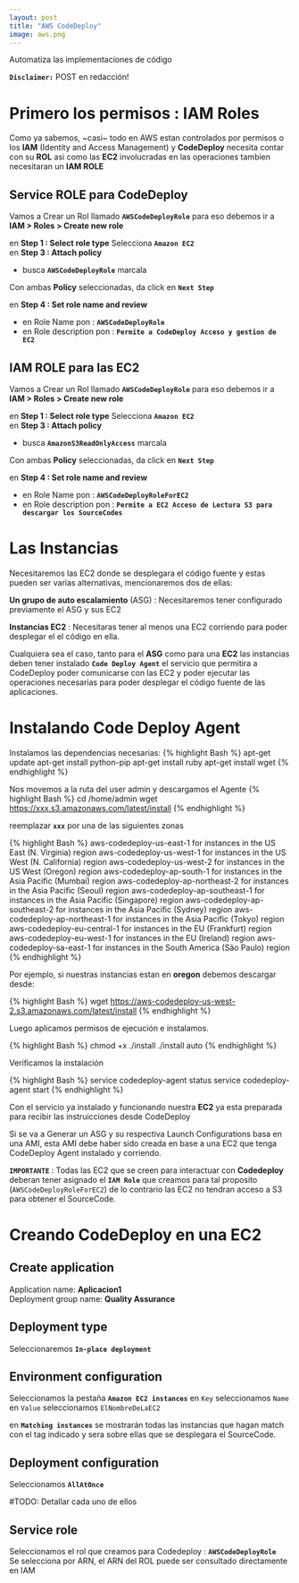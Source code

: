 ```yaml
---
layout: post
title: "AWS CodeDeploy"
image: aws.png
---
```


Automatiza las implementaciones de código

**`Disclaimer:`** POST en redacción!

Primero los permisos : **IAM Roles**
=======================================

Como ya sabemos, ~casi~ todo en AWS estan controlados por permisos o los **IAM** (Identity and Access Management) y **CodeDeploy** necesita contar con su **ROL** asi como las **EC2** involucradas en las operaciones tambien necesitaran un **IAM ROLE**

Service ROLE para **CodeDeploy**
---------------------------------------


Vamos a Crear un Rol llamado **`AWSCodeDeployRole`** para eso debemos ir a **IAM > Roles > Create new role**

en **Step 1 : Select role type** Selecciona **`Amazon EC2`**  
en **Step 3 : Attach policy**  

- busca **`AWSCodeDeployRole`** marcala

Con ambas **Policy** seleccionadas, da click en **`Next Step`**

en **Step 4 : Set role name and review**  

- en Role Name pon : **`AWSCodeDeployRole`**  
- en Role description pon : **`Permite a CodeDeploy Acceso y gestion de EC2`**


IAM ROLE para las **EC2**
---------------------------------------


Vamos a Crear un Rol llamado **`AWSCodeDeployRole`** para eso debemos ir a **IAM > Roles > Create new role**

en **Step 1 : Select role type** Selecciona **`Amazon EC2`**  
en **Step 3 : Attach policy**  

- busca **`AmazonS3ReadOnlyAccess`** marcala

Con ambas **Policy** seleccionadas, da click en **`Next Step`**

en **Step 4 : Set role name and review**  

- en Role Name pon : **`AWSCodeDeployRoleForEC2`**  
- en Role description pon : **`Permite a EC2 Acceso de Lectura S3 para descargar los SourceCodes`**


Las Instancias 
=======================================

Necesitaremos las EC2 donde se desplegara el código fuente y estas pueden ser varias alternativas, mencionaremos dos de ellas:

**Un grupo de auto escalamiento** (ASG) : Necesitaremos tener configurado previamente el ASG y sus EC2


**Instancias EC2** : Necesitaras tener al menos una EC2 corriendo para poder desplegar el el código en ella.


Cualquiera sea el caso, tanto para el **ASG** como para una **EC2** las instancias deben tener instalado **`Code Deploy Agent`** el servicio que permitira a CodeDeploy poder comunicarse con las EC2 y poder ejecutar las operaciones necesarias para poder desplegar el código fuente de las aplicaciones.



Instalando **Code Deploy Agent**
=======================================

Instalamos las dependencias necesarias:
{% highlight Bash %}
apt-get update
apt-get install python-pip
apt-get install ruby
apt-get install wget
{% endhighlight %}  

Nos movemos a la ruta del user admin y descargamos el Agente
{% highlight Bash %}
cd /home/admin
wget https://xxx.s3.amazonaws.com/latest/install
{% endhighlight %}  


reemplazar **`xxx`** por una de las siguientes zonas

{% highlight Bash %}
aws-codedeploy-us-east-1 for instances in the US East (N. Virginia) region
aws-codedeploy-us-west-1 for instances in the US West (N. California) region
aws-codedeploy-us-west-2 for instances in the US West (Oregon) region
aws-codedeploy-ap-south-1 for instances in the Asia Pacific (Mumbai) region
aws-codedeploy-ap-northeast-2 for instances in the Asia Pacific (Seoul) region
aws-codedeploy-ap-southeast-1 for instances in the Asia Pacific (Singapore) region
aws-codedeploy-ap-southeast-2 for instances in the Asia Pacific (Sydney) region
aws-codedeploy-ap-northeast-1 for instances in the Asia Pacific (Tokyo) region
aws-codedeploy-eu-central-1 for instances in the EU (Frankfurt) region
aws-codedeploy-eu-west-1 for instances in the EU (Ireland) region
aws-codedeploy-sa-east-1 for instances in the South America (São Paulo) region
{% endhighlight %}  


Por ejemplo, si nuestras instancias estan en **oregon** debemos descargar desde:

{% highlight Bash %}
wget https://aws-codedeploy-us-west-2.s3.amazonaws.com/latest/install
{% endhighlight %}  


Luego aplicamos permisos de ejecución e instalamos.

{% highlight Bash %}
chmod +x ./install
./install auto
{% endhighlight %}  


Verificamos la instalación

{% highlight Bash %}
service codedeploy-agent status
service codedeploy-agent start
{% endhighlight %}  

Con el servicio ya instalado y funcionando nuestra **EC2** ya esta preparada para recibir las instruicciones desde CodeDeploy

Si se va a Generar un ASG y su respectiva Launch Configurations basa en una AMI, esta AMI debe haber sido creada en base a una EC2 que tenga CodeDeploy Agent instalado y corriendo.

**`IMPORTANTE`** : Todas las EC2 que se creen para interactuar con **Codedeploy** deberan tener asignado el **`IAM Role`** que creamos para tal proposito (`AWSCodeDeployRoleForEC2`) de lo contrario las EC2 no tendran acceso a S3 para obtener el SourceCode.



Creando CodeDeploy en una **EC2**
=======================================



Create application
---------------------------------------

Application name: **Aplicacion1**   
Deployment group name: **Quality Assurance**  



Deployment type
---------------------------------------
Seleccionaremos **`In-place deployment`**



Environment configuration
---------------------------------------
Seleccionamos la pestaña **`Amazon EC2 instances`**
en `Key` seleccionamos `Name`
en `Value` seleccionamos `ElNombreDeLaEC2`

en **`Matching instances`** se mostrarán todas las instancias que hagan match con el tag indicado y sera sobre ellas que se desplegara el SourceCode.


Deployment configuration
---------------------------------------
Seleccionamos **`AllAtOnce`**

#TODO: Detallar cada uno de ellos


Service role
---------------------------------------
Seleccionamos el rol que creamos para Codedeploy : **`AWSCodeDeployRole`**  
Se selecciona por ARN, el ARN del ROL puede ser consultado directamente en IAM

